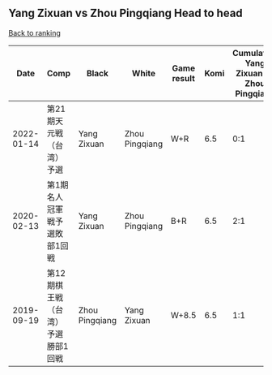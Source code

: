 ## Yang Zixuan vs Zhou Pingqiang Head to head

[Back to ranking](../../index.md)




| **Date** | **Comp** | **Black** | **White** | **Game result** | **Komi** | **Cumulative Yang Zixuan vs Zhou Pingqiang** | **Yang Zixuan streak** | **Zhou Pingqiang streak** | 
| --- | --- | --- | --- | --- | --- | --- | --- | --- |
| 2022-01-14 | 第21期天元戦（台湾）予選 | Yang Zixuan | Zhou Pingqiang | W+R | 6.5 | 0:1 | 0 | 1 | 
| 2020-02-13 | 第1期名人冠軍戦予選敗部1回戦 | Yang Zixuan | Zhou Pingqiang | B+R | 6.5 | 2:1 | 2 | 0 | 
| 2019-09-19 | 第12期棋王戦（台湾）予選勝部1回戦 | Zhou Pingqiang | Yang Zixuan | W+8.5 | 6.5 | 1:1 | 1 | 0 |




